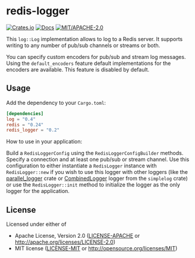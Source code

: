 # redis-logger

[![Crates.io](https://img.shields.io/crates/v/redis-logger.svg)](https://crates.io/crates/redis-logger)
[![Docs](https://docs.rs/redis-logger/badge.svg)](https://docs.rs/redis-logger)
[![MIT/APACHE-2.0](https://img.shields.io/crates/l/redis-logger.svg)](https://crates.io/crates/redis-logger)

This `log::Log` implementation allows to log to a Redis server. It supports writing to any number of pub/sub channels or streams or both.

You can specify custom encoders for pub/sub and stream log messages. Using the `default_encoders` feature default implementations for the encoders are available. This feature is disabled by default.

## Usage

Add the dependency to your `Cargo.toml`:

```toml
[dependencies]
log = "0.4"
redis = "0.24"
redis_logger = "0.2"
```

How to use in your application:

Build a `RedisLoggerConfig` using the `RedisLoggerConfigBuilder` methods. Specify a connection and at least one pub/sub or stream channel. Use this configuration to either instantiate a `RedisLogger` instance with `RedisLogger::new` if you wish to use this logger with other loggers (like the [parallel_logger](https://crates.io/crates/parallel_logger) crate or [CombinedLogger](https://crates.io/crates/simplelog) logger from the `simplelog` crate) or use the `RedisLogger::init` method to initialize the logger as the only logger for the application.

## License

Licensed under either of

- Apache License, Version 2.0 ([LICENSE-APACHE](LICENSE-APACHE) or http://apache.org/licenses/LICENSE-2.0)
- MIT license ([LICENSE-MIT](LICENSE-MIT) or http://opensource.org/licenses/MIT)

